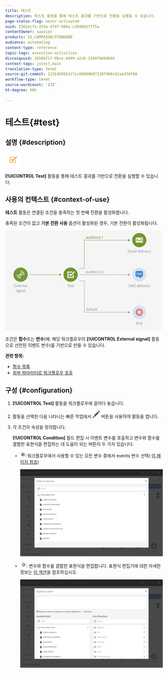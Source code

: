 ```yaml
---
title: 테스트
description: 테스트 활동을 통해 테스트 결과를 기반으로 전환을 실행할 수 있습니다.
page-status-flag: never-activated
uuid: 1562ec7a-253a-4f4f-b66a-c2948b57775a
contentOwner: sauviat
products: SG_CAMPAIGN/STANDARD
audience: automating
content-type: reference
topic-tags: execution-activities
discoiquuid: 2650bf1f-0bce-4049-a226-2369f6666b95
context-tags: jstest,main
translation-type: tm+mt
source-git-commit: 121b36056317cc89909607220f988c02ae470f08
workflow-type: tm+mt
source-wordcount: '172'
ht-degree: 90%

---
```



# 테스트{#test}

## 설명 {#description}

![](assets/test.png)

**[!UICONTROL Test]** 활동을 통해 테스트 결과를 기반으로 전환을 실행할 수 있습니다.

## 사용의 컨텍스트 {#context-of-use}

**테스트** 활동은 연결된 조건을 충족하는 첫 번째 전환을 활성화합니다.

충족된 조건이 없고 **기본 전환 사용** 옵션이 활성화된 경우, 기본 전환이 활성화됩니다.

![](assets/wkf_test_activity_example.png)

조건은 **함수**&#x200B;또는 **변수**(예: 해당 워크플로우의 **[!UICONTROL External signal]** 활동으로 선언된 이벤트 변수)를 기반으로 만들 수 있습니다.

**관련 항목:**

* [함수 목록](../../automating/using/list-of-functions.md)
* [외부 파라미터로 워크플로우 호출](../../automating/using/calling-a-workflow-with-external-parameters.md)

## 구성 {#configuration}

1. **[!UICONTROL Test]** 활동을 워크플로우에 끌어다 놓습니다.
1. 활동을 선택한 다음 나타나는 빠른 작업에서 ![](assets/edit_darkgrey-24px.png) 버튼을 사용하여 활동을 엽니다.
1. 각 조건의 속성을 정의합니다.

   **[!UICONTROL Condition]** 필드 편집 시 이벤트 변수를 호출하고 변수와 함수를 결합한 표현식을 편집하는 데 도움이 되는 버튼이 두 가지 있습니다.

   * ![](assets/extsignal_picker.png):워크플로우에서 사용할 수 있는 모든 변수 중에서 events 변수 선택( [이 페이지 참조](../../automating/using/customizing-workflow-external-parameters.md))

      ![](assets/wkf_test_activity_variables.png)

   * ![](assets/extsignal_expression_editor.png): 변수와 함수를 결합한 표현식을 편집합니다. 표현식 편집기에 대한 자세한 정보는 [이 섹션](../../automating/using/advanced-expression-editing.md)을 참조하십시오.

      ![](assets/wkf_test_activity_variables_expression.png)
